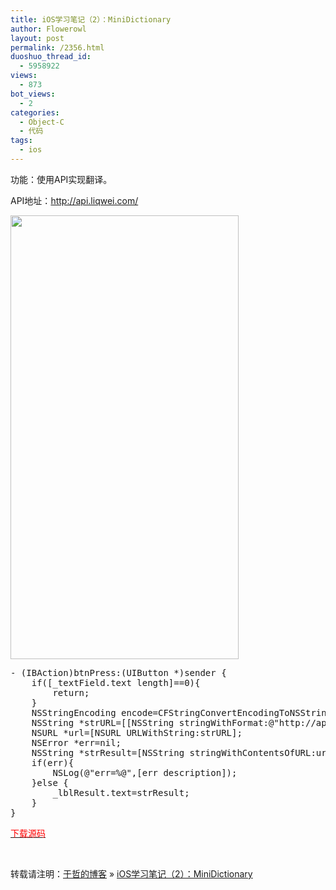 ```yaml
---
title: iOS学习笔记（2）：MiniDictionary
author: Flowerowl
layout: post
permalink: /2356.html
duoshuo_thread_id:
  - 5958922
views:
  - 873
bot_views:
  - 2
categories:
  - Object-C
  - 代码
tags:
  - ios
---
```

功能：使用API实现翻译。

API地址：<span style="color: #ff0000;"><a href="http://api.liqwei.com/" target="_blank"><span style="color: #ff0000;">http://api.liqwei.com/</span></a></span>

[<img class="alignnone size-full wp-image-2357" title="news_20128991615" src="http://lazynight.me/wp-content/uploads/2012/08/news_20128991615.jpg" alt="" width="365" height="710" />][1]

<pre class="lang:default decode:true">- (IBAction)btnPress:(UIButton *)sender { 
    if([_textField.text length]==0){
        return;
    }
    NSStringEncoding encode=CFStringConvertEncodingToNSStringEncoding(kCFStringEncodingGB_18030_2000);
    NSString *strURL=[[NSString stringWithFormat:@"http://api.liqwei.com/translate/?language=zh-CN|en&content=%@",_textField.text]stringByAddingPercentEscapesUsingEncoding:encode];
    NSURL *url=[NSURL URLWithString:strURL];
    NSError *err=nil;
    NSString *strResult=[NSString stringWithContentsOfURL:url encoding:encode error:&err];
    if(err){
        NSLog(@"err=%@",[err description]);
    }else {
        _lblResult.text=strResult;
    }
}</pre>

<span style="color: #ff0000;"><a href="http://dl.dbank.com/c0g6ybicay" target="_blank"><span style="color: #ff0000;">下载源码 </span></a></span>

&nbsp;

转载请注明：[于哲的博客][2] &raquo; [iOS学习笔记（2）：MiniDictionary][3]

 [1]: http://lazynight.me/wp-content/uploads/2012/08/news_20128991615.jpg
 [2]: http://lazynight.me
 [3]: http://lazynight.me/2356.html